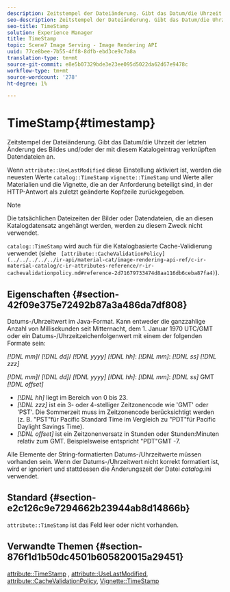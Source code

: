 ```yaml
---
description: Zeitstempel der Dateiänderung. Gibt das Datum/die Uhrzeit der letzten Änderung des Bildes und/oder der mit diesem Katalogeintrag verknüpften Datendateien an.
seo-description: Zeitstempel der Dateiänderung. Gibt das Datum/die Uhrzeit der letzten Änderung des Bildes und/oder der mit diesem Katalogeintrag verknüpften Datendateien an.
seo-title: TimeStamp
solution: Experience Manager
title: TimeStamp
topic: Scene7 Image Serving - Image Rendering API
uuid: 77ce8bee-7b55-4ff8-8dfb-ebd3ce9c7a8a
translation-type: tm+mt
source-git-commit: e8e5b07329bde3e23ee095d5022da62d67e9478c
workflow-type: tm+mt
source-wordcount: '278'
ht-degree: 1%

---
```



# TimeStamp{#timestamp}

Zeitstempel der Dateiänderung. Gibt das Datum/die Uhrzeit der letzten Änderung des Bildes und/oder der mit diesem Katalogeintrag verknüpften Datendateien an.

Wenn `attribute::UseLastModified` diese Einstellung aktiviert ist, werden die neuesten Werte `catalog::TimeStamp` `vignette::TimeStamp` und Werte aller Materialien und die Vignette, die an der Anforderung beteiligt sind, in der HTTP-Antwort als zuletzt geänderte Kopfzeile zurückgegeben.

>[!NOTE]
>
>Die tatsächlichen Dateizeiten der Bilder oder Datendateien, die an diesen Katalogdatensatz angehängt werden, werden zu diesem Zweck nicht verwendet.

`catalog::TimeStamp` wird auch für die Katalogbasierte Cache-Validierung verwendet (siehe ` [attribute::CacheValidationPolicy](../../../../../ir-api/material-cat/image-rendering-api-ref/c-ir-material-catalog/c-ir-attributes-reference/r-ir-cachevalidationpolicy.md#reference-2d71679733474d8aa116db6ceba87fa4)`).

## Eigenschaften {#section-42f09e375e72492b87a3a486da7df808}

Datums-/Uhrzeitwert im Java-Format. Kann entweder die ganzzahlige Anzahl von Millisekunden seit Mitternacht, dem 1. Januar 1970 UTC/GMT oder ein Datums-/Uhrzeitzeichenfolgenwert mit einem der folgenden Formate sein:

*[!DNL mm]*/ *[!DNL dd]*/ *[!DNL yyyy]* *[!DNL hh]*: *[!DNL mm]*: *[!DNL ss]* *[!DNL zzz]*

*[!DNL mm]*/ *[!DNL dd]*/ *[!DNL yyyy]* *[!DNL hh]*: *[!DNL mm]*: *[!DNL ss]* GMT *[!DNL offset]*

* *[!DNL hh]* liegt im Bereich von 0 bis 23.
* *[!DNL zzz]* ist ein 3- oder 4-stelliger Zeitzonencode wie &#39;GMT&#39; oder &#39;PST&#39;. Die Sommerzeit muss im Zeitzonencode berücksichtigt werden (z. B. &quot;PST&quot;für Pacific Standard Time im Vergleich zu &quot;PDT&quot;für Pacific Daylight Savings Time).
* *[!DNL offset]* ist ein Zeitzonenversatz in Stunden oder Stunden:Minuten relativ zum GMT. Beispielsweise entspricht &quot;PDT&quot;GMT -7.

Alle Elemente der String-formatierten Datums-/Uhrzeitwerte müssen vorhanden sein. Wenn der Datums-/Uhrzeitwert nicht korrekt formatiert ist, wird er ignoriert und stattdessen die Änderungszeit der Datei *catalog*.ini verwendet.

## Standard {#section-e2c126c9e7294662b23944ab8d14866b}

`attribute::TimeStamp` ist das Feld leer oder nicht vorhanden.

## Verwandte Themen {#section-876f1d1b50dc4501b605820015a29451}

[attribute::TimeStamp](../../../../../ir-api/material-cat/image-rendering-api-ref/c-ir-material-catalog/c-ir-attributes-reference/r-ir-timestamp.md#reference-8373ad4ee03d4e4b9a8fc96cf42b3181) , [attribute::UseLastModified](../../../../../ir-api/material-cat/image-rendering-api-ref/c-ir-material-catalog/c-ir-attributes-reference/r-ir-uselastmodified.md#reference-d2ab628c9e004fedbd38324866dbca1d), [attribute::CacheValidationPolicy](../../../../../ir-api/material-cat/image-rendering-api-ref/c-ir-material-catalog/c-ir-attributes-reference/r-ir-cachevalidationpolicy.md#reference-2d71679733474d8aa116db6ceba87fa4), [Vignette::TimeStamp](../../../../../ir-api/material-cat/image-rendering-api-ref/c-ir-material-catalog/c-ir-vignette-map-reference/r-ir-timestamp-vignette.md#reference-d57cdd40a6a645d199dbb1d56cc85bc1)
